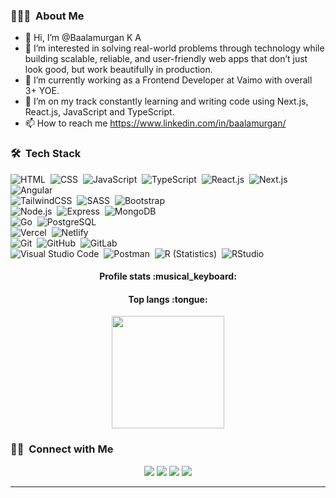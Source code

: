 ### 👨🏻‍💻 &nbsp;About Me

- 👋 Hi, I’m @Baalamurgan K A
- 👀 I’m interested in solving real-world problems through technology while building scalable, reliable, and user-friendly web apps that don’t just look good, but work beautifully in production.
- 🌱 I’m currently working as a Frontend Developer at Vaimo with overall 3+ YOE.
- 💞️ I’m on my track constantly learning and writing code using Next.js, React.js, JavaScript and TypeScript.
- 📫 How to reach me https://www.linkedin.com/in/baalamurgan/

### 🛠 &nbsp;Tech Stack

![HTML](https://img.shields.io/badge/-HTML-05122A?style=flat&logo=HTML5)&nbsp;
![CSS](https://img.shields.io/badge/-CSS-05122A?style=flat&logo=css&logoColor=1572B6)&nbsp;
![JavaScript](https://img.shields.io/badge/-JavaScript-05122A?style=flat&logo=javascript)&nbsp;
![TypeScript](https://img.shields.io/badge/-TypeScript-05122A?style=flat&logo=typescript)&nbsp;
![React.js](https://img.shields.io/badge/-React.js-05122A?style=flat&logo=react)&nbsp;
![Next.js](https://img.shields.io/badge/Next.js-05122A?logo=nextdotjs)&nbsp;
![Angular](https://img.shields.io/badge/Angular-05122A?logo=angular&logoColor=e41c77)&nbsp;\
![TailwindCSS](https://img.shields.io/badge/-TailwindCSS-05122A?style=flat&logo=tailwind-css)&nbsp;
![SASS](https://img.shields.io/badge/-Sass-05122A?style=flat&logo=sass)&nbsp;
![Bootstrap](https://img.shields.io/badge/-Bootstrap-05122A?style=flat&logo=bootstrap)&nbsp;\
![Node.js](https://img.shields.io/badge/-Node.js-05122A?style=flat&logo=node.js)&nbsp;
![Express](https://img.shields.io/badge/-Express-05122A?style=flat&logo=express)&nbsp;
![MongoDB](https://img.shields.io/badge/-MongoDB-05122A?style=flat&logo=mongodb)\
![Go](https://img.shields.io/badge/-Go-05122A?style=flat&logo=go)&nbsp;
![PostgreSQL](https://img.shields.io/badge/-PostgreSQL-05122A?style=flat&logo=postgresql)\
![Vercel](https://img.shields.io/badge/-Vercel-05122A?style=flat&logo=vercel)&nbsp;
![Netlify](https://img.shields.io/badge/-Netlify-05122A?style=flat&logo=netlify)\
![Git](https://img.shields.io/badge/-Git-05122A?style=flat&logo=git)&nbsp;
![GitHub](https://img.shields.io/badge/-GitHub-05122A?style=flat&logo=github)&nbsp;
![GitLab](https://img.shields.io/badge/-GitLab-05122A?style=flat&logo=gitlab)\
![Visual Studio Code](https://img.shields.io/badge/-Visual%20Studio%20Code-05122A?style=flat&logo=visual-studio-code)&nbsp;
![Postman](https://img.shields.io/badge/-Postman-05122A?style=flat&logo=postman)&nbsp;
![R (Statistics)](https://img.shields.io/badge/-R-05122A?style=flat&logo=R)&nbsp;
![RStudio](https://img.shields.io/badge/-RStudio-05122A?style=flat&logo=rstudioide)


<!-- ![Java](https://img.shields.io/badge/-Java-05122A?style=flat&logo=Java&logoColor=FFA518)&nbsp; -->
<!-- ![Eclipse](https://img.shields.io/badge/-Eclipse-05122A?style=flat&logo=eclipse-ide&logoColor=2C2255)&nbsp; -->
<!-- ![Spring](https://img.shields.io/badge/-Spring-05122A?style=flat&logo=spring&logoColor=green) -->
<!-- ![C](https://img.shields.io/badge/-C-05122A?style=flat&logo=C&logoColor=A8B9CC)&nbsp; -->
<!-- ![C++](https://img.shields.io/badge/-C++-05122A?style=flat&logo=C%2B%2B&logoColor=00599C)&nbsp; -->
<!-- ![Python](https://img.shields.io/badge/-Python-05122A?style=flat&logo=python)\ -->

<h4 align="center">Profile stats :musical_keyboard:</h4>

<!---
<p align="center"><img src="https://github-readme-stats.vercel.app/api?username=baalamurgan&show_icons=true&theme=synthwave" alt="Baalamurgan :: Profile Stats" /></p>
--->

<h4 align="center">Top langs :tongue:</h4>

<p align="center">
<img height="180em" src="https://github-readme-stats-eight-theta.vercel.app/api/top-langs/?username=Baalamurgan&layout=compact&langs_count=8&theme=algolia"/>
</p>

### 🤝🏻 &nbsp;Connect with Me

<p align="center">
<a href="https://baalamurgan.github.io"><img src="https://img.shields.io/badge/-Baalamurgan.github.io-05122A?style=flat&logo=googlechrome&logoColor=white"/></a>
<a href="https://www.linkedin.com/in/Baalamurgan"><img src="https://img.shields.io/badge/-Baalamurgan-05122A?style=flat&logo=linkedin&logoColor=white"/></a>
<a href="mailto:baalamurgan2307@gmail.com"><img src="https://img.shields.io/badge/-baalamurgan2307@gmail.com-05122A?style=flat&logo=gmail&logoColor=BB001B"/></a>
<a href="https://instagram.com/baalamurgan"><img src="https://img.shields.io/badge/-baalamurgan-05122A?style=flat&logo=instagram&logoColor=E4405F"/></a>
</p>

-----
